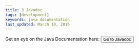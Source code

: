 ```yaml
---
title: 3 Javadoc
tags: [development]
keywords: java documentation
last_updated: March 10, 2016
---
```


Get an eye on the Java Documentation here:
<a target="_blank" class="noCrossRef" href="doc/javadoc"><button type="button" class="btn btn-default" aria-label="Left Align"><span class="ion ion-code-working" aria-hidden="true"></span> Go to Javadoc</button></a>
